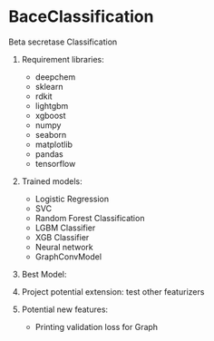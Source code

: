 # BaceClassification
Beta secretase Classification

1. Requirement libraries:
    - deepchem
    - sklearn
    - rdkit
    - lightgbm
    - xgboost
    - numpy
    - seaborn
    - matplotlib
    - pandas
    - tensorflow

2. Trained models:
    - Logistic Regression
    - SVC
    - Random Forest Classification
    - LGBM Classifier
    - XGB Classifier
    - Neural network
    - GraphConvModel

3. Best Model:


4. Project potential extension:
    test other featurizers

5. Potential new features:
    - Printing validation loss for  Graph
